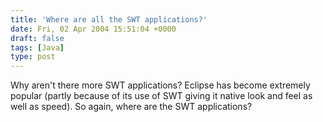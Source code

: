 ```yaml
---
title: 'Where are all the SWT applications?'
date: Fri, 02 Apr 2004 15:51:04 +0000
draft: false
tags: [Java]
type: post
---
```


Why aren't there more SWT applications? Eclipse has become extremely popular (partly because of its use of SWT giving it native look and feel as well as speed). So again, where are the SWT applications?